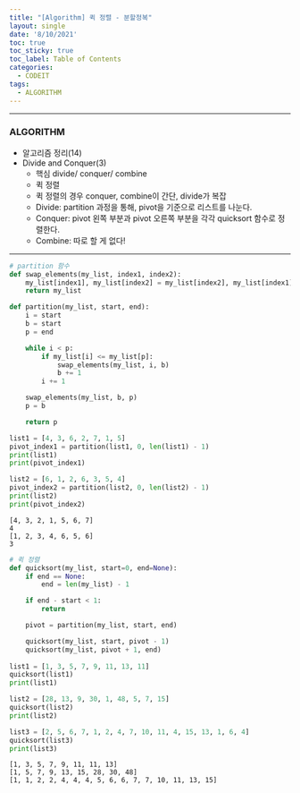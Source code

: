 ```yaml
---
title: "[Algorithm] 퀵 정렬 - 분할정복"
layout: single
date: '8/10/2021'
toc: true
toc_sticky: true
toc_label: Table of Contents
categories:
  - CODEIT
tags:
  - ALGORITHM
---
```


---
### ALGORITHM
* 알고리즘 정리(14)
* Divide and Conquer(3)
  * 핵심 divide/ conquer/ combine
  * 퀵 정렬
  * 퀵 정렬의 경우 conquer, combine이 간단, divide가 복잡
  * Divide: partition 과정을 통해, pivot을 기준으로 리스트를 나눈다.
  * Conquer: pivot 왼쪽 부분과 pivot 오른쪽 부분을 각각 quicksort 함수로 정렬한다.
  * Combine: 따로 할 게 없다!

---


```python
# partition 함수
def swap_elements(my_list, index1, index2):
    my_list[index1], my_list[index2] = my_list[index2], my_list[index1]
    return my_list

def partition(my_list, start, end):
    i = start
    b = start
    p = end

    while i < p:
        if my_list[i] <= my_list[p]:
            swap_elements(my_list, i, b)
            b += 1
        i += 1

    swap_elements(my_list, b, p)
    p = b

    return p

list1 = [4, 3, 6, 2, 7, 1, 5]
pivot_index1 = partition(list1, 0, len(list1) - 1)
print(list1)
print(pivot_index1)

list2 = [6, 1, 2, 6, 3, 5, 4]
pivot_index2 = partition(list2, 0, len(list2) - 1)
print(list2)
print(pivot_index2)
```

    [4, 3, 2, 1, 5, 6, 7]
    4
    [1, 2, 3, 4, 6, 5, 6]
    3



```python
# 퀵 정렬
def quicksort(my_list, start=0, end=None):
    if end == None:
        end = len(my_list) - 1

    if end - start < 1:
        return

    pivot = partition(my_list, start, end)

    quicksort(my_list, start, pivot - 1)
    quicksort(my_list, pivot + 1, end)
    
list1 = [1, 3, 5, 7, 9, 11, 13, 11]
quicksort(list1)
print(list1)

list2 = [28, 13, 9, 30, 1, 48, 5, 7, 15]
quicksort(list2)
print(list2)

list3 = [2, 5, 6, 7, 1, 2, 4, 7, 10, 11, 4, 15, 13, 1, 6, 4]
quicksort(list3)
print(list3)
```

    [1, 3, 5, 7, 9, 11, 11, 13]
    [1, 5, 7, 9, 13, 15, 28, 30, 48]
    [1, 1, 2, 2, 4, 4, 4, 5, 6, 6, 7, 7, 10, 11, 13, 15]

